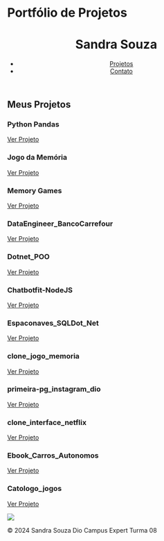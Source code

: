 <!DOCTYPE html>
<html lang="pt-BR">
<head>
    <meta charset="UTF-8">
  <meta name="viewport" content="width=device-width, initial-scale=1.0">
        <h1> Portfólio de Projetos</h1>
    <link rel="stylesheet" href="styles.css">
</head>
<body>
    <header>
        <h1>Sandra Souza</h1>
        <nav>
            <ul>
                <li><a href="#projetos">Projetos</a></li>
                <li><a href="#contato">Contato</a></li>
            </ul>
        </nav>
    </header>
    <section id="projetos">
        <h2>Meus Projetos</h2>
        <div class="projeto">
            <h3>Python Pandas</h3>
            <p><a href="https://github.com/Sandra23U/Python_Pandas.git" target="_blank">Ver Projeto</a></p>
        </div>
        <div class="projeto">
            <h3>Jogo da Memória</h3>
            <p><a href="https://github.com/Sandra23U/dio-jogo-da-memoria.git" target="_blank">Ver Projeto</a></p>
        </div>
        <div class="projeto">
            <h3>Memory Games</h3>
            <p><a href="https://github.com/Sandra23U/Dio-memory-games.js.git" target="_blank">Ver Projeto</a></p>
        </div>
        <div class="projeto">
            <h3>DataEngineer_BancoCarrefour</h3>
            <p><a href="https://github.com/Sandra23U/DataEngineer_BancoCarrefour.git" target="_blank">Ver Projeto</a></p>
        </div>
        <div class="projeto">
            <h3>Dotnet_POO</h3>
            <p><a href="https://github.com/Sandra23U/Dotnet-POO.git" target="_blank">Ver Projeto</a></p>
        <div class="projeto">
            <h3>Chatbotfit-NodeJS</h3>
            <p><a href="https://github.com/Sandra23U/Chatbotfit-NodeJS.git" target="_blank">Ver Projeto</a></p>
        </div>
        <div class="projeto">
            <h3>Espaconaves_SQLDot_Net</h3>
            <p><a href="https://github.com/Sandra23U/Espaconaves_SQLDot_Net.git" target="_blank">Ver Projeto</a></p>
        </div>
        <div class="projeto">
            <h3>clone_jogo_memoria</h3>
            <p><a href="https://github.com/Sandra23U/clone_jogo_memoria.git" target="_blank">Ver Projeto</a></p>
        </div>
        <div class="projeto">
            <h3>primeira-pg_instagram_dio</h3>
            <p><a href="https://github.com/Sandra23U/primeira-pg_instagram_dio.git" target="_blank">Ver Projeto</a></p>
        </div>
        <div class="projeto">
            <h3>clone_interface_netflix</h3>
            <p><a href="https://github.com/Sandra23U/clone_interface_netflix.git" target="_blank">Ver Projeto</a></p>
        </div>
        <div class="projeto">
            <h3>Ebook_Carros_Autonomos</h3>
            <p><a href="https://github.com/Sandradiotech/Ebook_Carros_Autonomos.git" target="_blank">Ver Projeto</a></p>
        </div>
        <div class="projeto">
            <h3>Catologo_jogos</h3>
            <p><a href="https://github.com/Sandra23U/Catologo_jogos.NET.git" target="_blank">Ver Projeto</a></p>
        </div>
       
  </section>
    <section id="contato">
        <p><a href="mailto:sosouza02@gmail.com">
        <img src="https://img.shields.io/badge/Gmail-D14815?style=for-the-badge&logo=gmail&logoColor=white"/>
        </a>
        </p>
        </section>
    
 
 
 
  <footer>
        <p>&copy; 2024 Sandra Souza Dio Campus Expert Turma 08</p>
  </footer>
    
</body>
</html>
